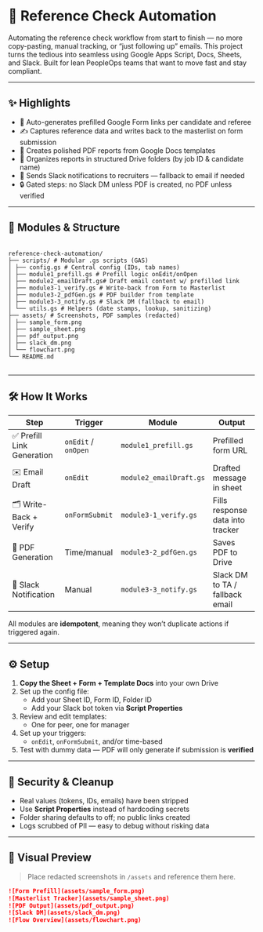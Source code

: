 # 📄 Reference Check Automation

Automating the reference check workflow from start to finish — no more copy-pasting, manual tracking, or “just following up” emails. This project turns the tedious into seamless using Google Apps Script, Docs, Sheets, and Slack. Built for lean PeopleOps teams that want to move fast and stay compliant.

---

## ✨ Highlights

- 📌 Auto-generates prefilled Google Form links per candidate and referee  
- ✍️ Captures reference data and writes back to the masterlist on form submission  
- 🧾 Creates polished PDF reports from Google Docs templates  
- 📂 Organizes reports in structured Drive folders (by job ID & candidate name)  
- 💬 Sends Slack notifications to recruiters — fallback to email if needed  
- 🔒 Gated steps: no Slack DM unless PDF is created, no PDF unless verified  

---

## 🧩 Modules & Structure

<pre> <code>
reference-check-automation/
├── scripts/ # Modular .gs scripts (GAS)
│ ├── config.gs # Central config (IDs, tab names)
│ ├── module1_prefill.gs # Prefill logic onEdit/onOpen
│ ├── module2_emailDraft.gs# Draft email content w/ prefilled link
│ ├── module3-1_verify.gs # Write-back from Form to Masterlist
│ ├── module3-2_pdfGen.gs # PDF builder from template
│ ├── module3-3_notify.gs # Slack DM (fallback to email)
│ └── utils.gs # Helpers (date stamps, lookup, sanitizing)
├── assets/ # Screenshots, PDF samples (redacted)
│ ├── sample_form.png
│ ├── sample_sheet.png
│ ├── pdf_output.png
│ ├── slack_dm.png
│ └── flowchart.png
└── README.md
</code> </pre>

---

## 🛠️ How It Works

| Step | Trigger | Module | Output |
|------|---------|--------|--------|
| ✅ Prefill Link Generation | `onEdit` / `onOpen` | `module1_prefill.gs` | Prefilled form URL |
| ✉️ Email Draft | `onEdit` | `module2_emailDraft.gs` | Drafted message in sheet |
| 🗂️ Write-Back + Verify | `onFormSubmit` | `module3-1_verify.gs` | Fills response data into tracker |
| 📄 PDF Generation | Time/manual | `module3-2_pdfGen.gs` | Saves PDF to Drive |
| 💬 Slack Notification | Manual | `module3-3_notify.gs` | Slack DM to TA / fallback email |

All modules are **idempotent**, meaning they won’t duplicate actions if triggered again.

---

## ⚙️ Setup

1. **Copy the Sheet + Form + Template Docs** into your own Drive  
2. Set up the config file:
   - Add your Sheet ID, Form ID, Folder ID  
   - Add your Slack bot token via **Script Properties**  
3. Review and edit templates:
   - One for peer, one for manager  
4. Set up your triggers:
   - `onEdit`, `onFormSubmit`, and/or time-based  
5. Test with dummy data — PDF will only generate if submission is **verified**

---

## 🔐 Security & Cleanup

- Real values (tokens, IDs, emails) have been stripped  
- Use **Script Properties** instead of hardcoding secrets  
- Folder sharing defaults to off; no public links created  
- Logs scrubbed of PII — easy to debug without risking data  

---

## 📸 Visual Preview

> Place redacted screenshots in `/assets` and reference them here.

```md
![Form Prefill](assets/sample_form.png)
![Masterlist Tracker](assets/sample_sheet.png)
![PDF Output](assets/pdf_output.png)
![Slack DM](assets/slack_dm.png)
![Flow Overview](assets/flowchart.png)
